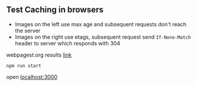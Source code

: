## Test Caching in browsers
- Images on the left use max age and subsequent requests don't reach the server
- Images on the right use etags, subsequent request send `If-None-Match` header to server which responds with 304

webpagest.org results [link](https://www.webpagetest.org/result/171201_09_1fab54c413f6dfc87608b5ce07e57dc3/)


```
npm run start
```

open [localhost:3000](localhost:3000)
